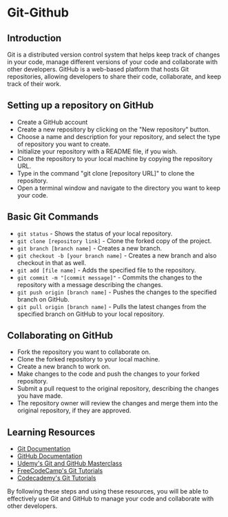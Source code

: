 # Git-Github

## Introduction
Git is a distributed version control system that helps keep track of changes in your code, manage different versions of your code and collaborate with other developers. GitHub is a web-based platform that hosts Git repositories, allowing developers to share their code, collaborate, and keep track of their work.

## Setting up a repository on GitHub

* Create a GitHub account
* Create a new repository by clicking on the "New repository" button.
* Choose a name and description for your repository, and select the type of repository you want to create.
* Initialize your repository with a README file, if you wish.
* Clone the repository to your local machine by copying the repository URL.
* Type in the command "git clone [repository URL]" to clone the repository.
* Open a terminal window and navigate to the directory you want to keep your code.


## Basic Git Commands

* `git status` - Shows the status of your local repository.
* `git clone [repository link]` - Clone the forked copy of the project.
* `git branch [branch name]` - Creates a new branch.
* `git checkout -b [your branch name]` - Creates a new branch and also checkout in that as well.
* `git add [file name]` - Adds the specified file to the repository.
* `git commit -m "[commit message]"` - Commits the changes to the repository with a message describing the changes.
* `git push origin [branch name]` - Pushes the changes to the specified branch on GitHub.
* `git pull origin [branch name]` - Pulls the latest changes from the specified branch on GitHub to your local repository.

## Collaborating on GitHub

* Fork the repository you want to collaborate on.
* Clone the forked repository to your local machine.
* Create a new branch to work on.
* Make changes to the code and push the changes to your forked repository.
* Submit a pull request to the original repository, describing the changes you have made.
* The repository owner will review the changes and merge them into the original repository, if they are approved.

## Learning Resources

* [Git Documentation](https://git-scm.com/doc)
* [GitHub Documentation](https://git-scm.com/doc)
* [Udemy's Git and GitHub Masterclass](https://www.udemy.com/course/git-and-github-masterclass/)
* [FreeCodeCamp's Git Tutorials](https://www.freecodecamp.org/learn/git)
* [Codecademy's Git Tutorials](https://www.codecademy.com/learn/learn-git)

By following these steps and using these resources, you will be able to effectively use Git and GitHub to manage your code and collaborate with other developers.

